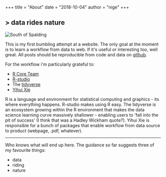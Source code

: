 +++
title = "About"
date = "2018-10-04"
author = "nige"
+++

<h2>> data rides nature<span class="logo__cursor" style="width: 3px; height: 1.625rem;"></span></h2>

![South of Spalding](../../img/landscape.jpg)

This is my first bumbling attempt at a website. The only goal at the moment is to learn a workflow from data to web. If it's useful or interesting too, well great. All posts should be reproducible from code and data on [github](https://github.com/Acanthiza?tab=repositories).

For the workflow i'm particularly grateful to:

* [R Core Team](https://www.r-project.org/contributors.html)
* [R-studio](https://www.rstudio.com/)
* The [tidyverse](https://www.tidyverse.org/)
* [Yihui Xie](https://yihui.name/en/)

R is a language and environment for statistical computing and graphics - its where everything happens. R-studio makes using R easy. The tidyverse is an ecosystem growing within the R environment that makes the data science learning curve massively shallower - enabling users to 'fall into the pit of success' (I think that was a Hadley Wickham quote?). Yihui Xie is responsible for a bunch of packages that enable workflow from data source to product (webpage, .pdf, whatever).

---

Who knows what will end up here. The guidance so far suggests three of my favourite things:

* data
* riding
* nature

